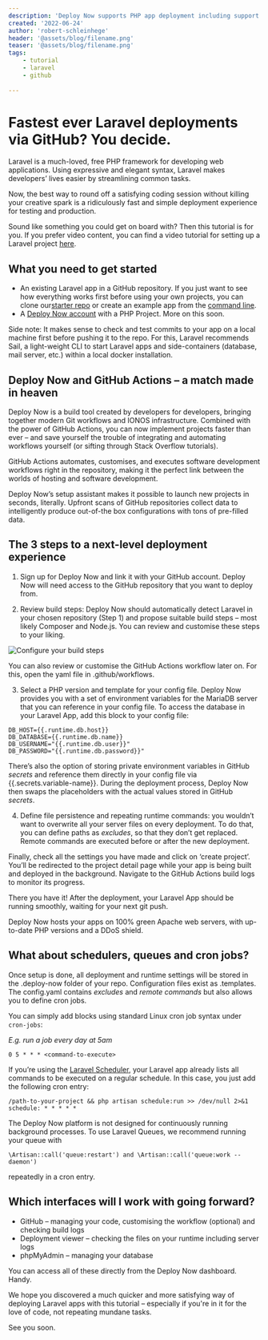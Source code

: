 ```yaml
---
description: 'Deploy Now supports PHP app deployment including support for MariaDB and automated setups for Laravel and Symfony.'
created: '2022-06-24'
author: 'robert-schleinhege'
header: '@assets/blog/filename.png'
teaser: '@assets/blog/filename.png'
tags:
    - tutorial
    - laravel
    - github
    
---
```


# Fastest ever Laravel deployments via GitHub? You decide.

Laravel is a much-loved, free PHP framework for developing web applications. Using expressive and elegant syntax, Laravel makes developers’ lives easier by streamlining common tasks.

Now, the best way to round off a satisfying coding session without killing your creative spark is a ridiculously fast and simple deployment experience for testing and production.  

Sound like something you could get on board with? Then this tutorial is for you. If you prefer video content, you can find a video tutorial for setting up a Laravel project [here](https://youtu.be/wo61ZoD_qpI?t=343).

## What you need to get started

- An existing Laravel app in a GitHub repository. If you just want to see how everything works first before using your own projects, you can clone our[starter repo](https://github.com/ionos-deploy-now/laravel-starter) or create an example app from the [command line](https://laravel.com/docs/9.x/installation#getting-started-on-macos). 
- A [Deploy Now account](https://ionos.space/sign-up) with a PHP Project. More on this soon.

Side note: It makes sense to check and test commits to your app on a local machine first before pushing it to the repo. For this, Laravel recommends Sail, a light-weight CLI to start Laravel apps and side-containers (database, mail server, etc.) within a local docker installation.

## Deploy Now and GitHub Actions – a match made in heaven

Deploy Now is a build tool created by developers for developers, bringing together modern Git workflows and IONOS infrastructure. Combined with the power of GitHub Actions, you can now implement projects faster than ever – and save yourself the trouble of integrating and automating workflows yourself (or sifting through Stack Overflow tutorials).

GitHub Actions automates, customises, and executes software development workflows right in the repository, making it the perfect link between the worlds of hosting and software development. 

Deploy Now’s setup assistant makes it possible to launch new projects in seconds, literally. Upfront scans of GitHub repositories collect data to intelligently produce out-of-the box configurations with tons of pre-filled data.

##  The 3 steps to a next-level deployment experience

1. Sign up for Deploy Now and link it with your GitHub account. Deploy Now will need access to the GitHub repository that you want to deploy from.   

2. Review build steps: Deploy Now should automatically detect Laravel in your chosen repository (Step 1) and propose suitable build steps – most likely Composer and Node.js. You can review and customise these steps to your liking.  

![Configure your build steps](/02_From_sample_build_flat.gif)

You can also review or customise the GitHub Actions workflow later on. For this, open the yaml file in .github/workflows.  

3. Select a PHP version and template for your config file. Deploy Now provides you with a set of environment variables for the MariaDB server that you can reference in your config file. To access the database in your Laravel App, add this block to your config file:

```
DB_HOST={{.runtime.db.host}}
DB_DATABASE={{.runtime.db.name}}
DB_USERNAME="{{.runtime.db.user}}"
DB_PASSWORD="{{.runtime.db.password}}"
```
There’s also the option of storing private environment variables in GitHub *secrets* and reference them directly in your config file via {{.secrets.variable-name}}. During the deployment process, Deploy Now then swaps the placeholders with the actual values stored in GitHub *secrets*.

4. Define file persistence and repeating runtime commands: you wouldn’t want to overwrite all your server files on every deployment. To do that, you can define paths as *excludes*, so that they don’t get replaced. Remote commands are executed before or after the new deployment. 

Finally, check all the settings you have made and click on ‘create project’. You’ll be redirected to the project detail page while your app is being built and deployed in the background. Navigate to the GitHub Actions build logs to monitor its progress.

There you have it! After the deployment, your Laravel App should be running smoothly, waiting for your next git push. 

Deploy Now hosts your apps on 100% green Apache web servers, with up-to-date PHP versions and a DDoS shield. 

## What about schedulers, queues and cron jobs?

Once setup is done, all deployment and runtime settings will be stored in the .deploy-now folder of your repo. Configuration files exist as .templates. The config.yaml contains *excludes* and *remote commands* but also allows you to define cron jobs. 

You can simply add blocks using standard Linux cron job syntax under `cron-jobs`:

*E.g. run a job every day at 5am*

```
0 5 * * * <command-to-execute>
```
If you’re using the [Laravel Scheduler](https://laravel.com/docs/9.x/scheduling#introduction), your Laravel app already lists all commands to be executed on a regular schedule. In this case, you just add the following cron entry: 

```
/path-to-your-project && php artisan schedule:run >> /dev/null 2>&1
schedule: * * * * *
```
The Deploy Now platform is not designed for continuously running background processes. 
To use Laravel Queues, we recommend running your queue with 

```
\Artisan::call('queue:restart') and \Artisan::call('queue:work --daemon') 
```

repeatedly in a cron entry. 

## Which interfaces will I work with going forward?

- GitHub – managing your code, customising the workflow (optional) and checking build logs
- Deployment viewer – checking the files on your runtime including server logs
- phpMyAdmin – managing your database

You can access all of these directly from the Deploy Now dashboard. Handy.

We hope you discovered a much quicker and more satisfying way of deploying Laravel apps with this tutorial – especially if you're in it for the love of code, not repeating mundane tasks.

See you soon.










